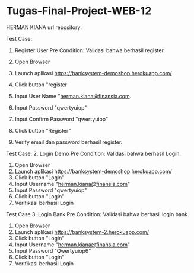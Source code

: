 # Tugas-Final-Project-WEB-12

HERMAN KIANA url repository:

Test Case: 
1. Register User 
Pre Condition: Validasi bahwa berhasil register.

1. Open Browser
2. Launch aplikasi https://banksystem-demoshop.herokuapp.com/
3. Click button "register
4. Input User Name "herman.kiana@finansia.com.
5. Input Password "qwertyuiop"
6. Input Confirm Password "qwertyuiop"
7. Click button "Register"
8. Verify email dan password berhasil register.

Test Case:
2. Login Demo
Pre Condition: Validasi bahwa berhasil Login.

1. Open Browser
2. Launch aplikasi https://banksystem-demoshop.herokuapp.com/
3. Click button "Login"
4. Input Username "herman.kiana@finansia.com"
5. Input Password "qwertyuiop"
6. Click button "Login"
7. Verifikasi berhasil Login

Test Case 3. Login Bank 
Pre Condition: Validasi bahwa berhasil login bank.

1. Open Browser
2. Launch aplikasi https://banksystem-2.herokuapp.com/
3. Click button "Login"
4. Input Username "herman.kiana@finansia.com"
5. Input Password "Qwertyuiop6"
6. Click button "Login"
7. Verifikasi berhasil Login
